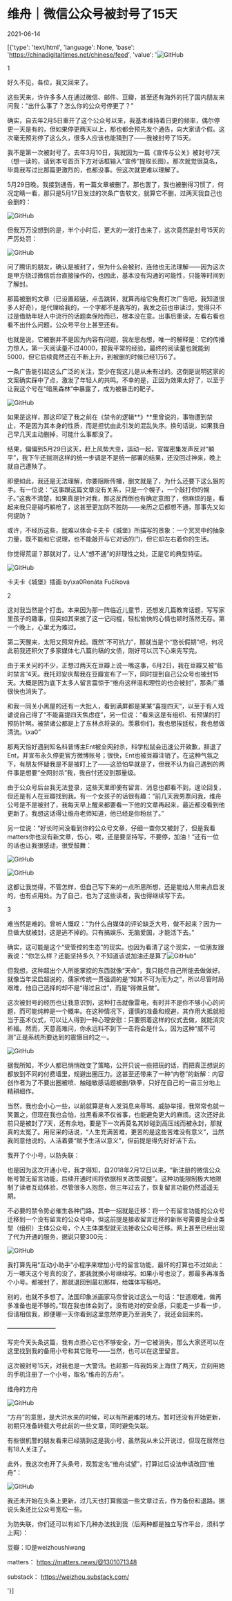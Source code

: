 # 维舟｜微信公众号被封号了15天

2021-06-14

[{'type': 'text/html', 'language': None, 'base': 'https://chinadigitaltimes.net/chinese/feed', 'value': '![GitHub](https://chinadigitaltimes.net/chinese/files/2021/06/post-667137-60c703487249a.png)

1

好久不见，各位，我又回来了。

这些天来，许许多多人在通过微信、邮件、豆瓣，甚至还有海外的托了国内朋友来问我：“出什么事了？怎么你的公众号停更了？”

确实，自去年2月5日重开了这个公众号以来，我基本维持着日更的频率，偶尔停更一天是有的，但如果停更两天以上，那也都会预先发个通告，向大家请个假。这次毫无预兆停了这么久，很多人应该也能猜到了——我被封号了15天。

我不是第一次被封号了。去年3月10日，我就因为一篇《宣传与公关》被封号7天（想一读的，请到本号首页下方对话框输入“宣传”提取长图）。那次就觉很莫名，毕竟我写过比那篇更激烈的，也都没事。但这次就更难以理解了。

5月29日晚，我接到通告，有一篇文章被删了。那也罢了，我也被删得习惯了，何况定睛一看，那只是5月17日发过的次条广告软文，就算它不删，过两天我自己也会删的：

![GitHub](https://chinadigitaltimes.net/chinese/files/2021/06/post-667137-60c70348a216c.png)

但我万万没想到的是，半个小时后，更大的一波打击来了，这次竟然是封号15天的严厉处罚：

![GitHub](https://chinadigitaltimes.net/chinese/files/2021/06/post-667137-60c70348db3d5.)

问了腾讯的朋友，确认是被封了，但为什么会被封，连他也无法理解——因为这次是甲方绕过微信后台直接操作的，也因此，基本没有沟通的可能性，只能等时间到了解封。

那篇被删的文章（已设置超链，点击跳转，就算再给它免费打次广告吧，我知道很多人好奇），是代理给我的，一个字都不是我写的，我发之前也审读过，觉得只不过是借助年轻人中流行的话题卖保险而已，根本没在意。出事后重读，左看右看也看不出什么问题，公众号平台上甚至还有。

也就是说，它被删并不是因为内容有问题，我左思右想，唯一的解释是：它的传播力惊人，第一天阅读量不过4000，按我平常的经验，最终的阅读量也就能到5000，但它后续竟然还在不断上升，到被删的时候已经1万6了。

一条广告能引起这么广泛的关注，至少在我这儿是从未有过的。这倒是说明这家的文案确实踩中了点，激发了年轻人的共鸣。不幸的是，正因为效果太好了，以至于让我这个号在“暗黑森林”中暴露了，成为被暴击的靶子。

![GitHub](https://chinadigitaltimes.net/chinese/files/2021/06/post-667137-60c7034919ef7.png)

如果是这样，那这印证了我之前在《禁令的逻辑**》**里曾说的，事物遭到禁止，不是因为其本身的性质，而是担忧由此引发的混乱失序。换句话说，如果我自己早几天主动删掉，可能什么事都没了。

结果，偏偏到5月29日这天，赶上风势大变，运动一起，官媒密集发声反对“躺平”，我下午还揣测这样的统一步调是不是统一部署的结果，还没回过神来，晚上就自己遭殃了。

即便如此，我还是无法理解，你要阻断传播，删文就是了，为什么还要下这么狠的手。有一位说：“这事跟这篇文章没有关系，只是一个幌子，一个敲打你的幌子。”这我不清楚，如果真是针对我，那这反而倒也有确定意图了，但麻烦的是，看起来我只是碰巧躺枪了，这甚至更加防不胜防——亲历之后都想不通，那事先又如何提防？

或许，不经历这些，就难以体会卡夫卡《城堡》所描写的景象：一个冥冥中的抽象力量，既不能和它说理，也不能敲开与它对话的门，但它却左右着你的生活。

你觉得荒诞？那就对了，让人“想不通”的非理性之处，正是它的典型特征。

![GitHub](https://chinadigitaltimes.net/chinese/files/2021/06/post-667137-60c703494cfcb.)

卡夫卡《城堡》插画 by\xa0Renáta Fučíková

2

这对我当然是个打击。本来因为那一阵临近儿童节，还想发几篇教育话题，写写家里孩子的趣事，但突如其来挨了这一记闷棍，轻松愉快的心情也顿时荡然无存。第一个晚上，心里尤为难过。

第二天醒来，太阳又照常升起。既然“不可抗力”，那就当是个“悠长假期”吧，何况此前我还积欠了多家媒体七八篇约稿的文债，刚好可以沉下心来先写完。

由于来关问的不少，正想过两天在豆瓣上说一嘴这事，6月2日，我在豆瓣又被“临时禁言”4天。我托邓安庆帮我在豆瓣宣布了一下，同时提到自己公众号也被封15天。大概是因为底下太多人留言震惊于“维舟这样温和理性的也会被封”，那条广播很快也消失了。

和我一同关小黑屋的还有一大批人，看到满屏都是某某“喜提四天”，以至于有人戏谑说自己得了“不能喜提四天焦虑症”，另一位说：“看来这是有组织、有预谋的打预防针啊。被禁诸公都是上了东林点将录的。羡慕你们，我也想挨廷杖，我也想做清流。\xa0”

那两天恰好遇到知名科普博主Ent被全网封杀，科学松鼠会迅速公开致歉，辞退了Ent，并宣布永久停更官方微博账号；很快，Ent也被豆瓣注销了。在这种气氛之下，有朋友怀疑我是不是被盯上了——这恐怕早就是了，但我不认为自己遇到的两件事是想要“全网封杀”我，我自忖还没到那量级。

由于公众号后台我无法登录，这些天里即便有留言、消息也都看不到，遑论回复，但还是有人在豆瓣找到我。有一个女孩子的话很有趣：“前几天我男票问我，维舟公号是不是被封了，我每天早上醒来都要看一下他的文章再起来，最近都没看到他更新了。我想这话得让维舟老师知道，他已经是你粉丝了。”

另一位说：“好长时间没看到你的公众号文章，仔细一查你又被封了，但是我看matters你也没有新文章，伤心，唉，还是要坚持写，不要停，加油！”还有一位的话也让我很感动，很受鼓舞：

![GitHub](https://chinadigitaltimes.net/chinese/files/2021/06/post-667137-60c7034991548.png)

![GitHub](https://chinadigitaltimes.net/chinese/files/2021/06/post-667137-60c70349d532d.png)

这都让我觉得，不管怎样，但自己写下来的一点所思所想，还是能给人带来点启发的，也有点用处。为了自己，也为了这些读者，我也得继续写下去。

3

难当然是难的。曾听人慨叹：“为什么自媒体的评论缺乏大号，做不起来？因为一旦做大就被封，这是逃不掉的。只有搞娱乐、无脑爱国，才能活下去。”

确实，这可能是这个“受管控的生态”的现实。也因为看清了这个现实，一位朋友跟我说：“你怎么样？还能坚持多久？不知道该说加油还是算了![GitHub](https://chinadigitaltimes.net/chinese/files/2021/06/post-667137-60c7034a06cd7.png)”

但我想，这种超出个人所能掌控的东西就像“天命”，我只能尽自己所能去做做好。就像当年梁启超说的，儒家传统一贯强调的是“知其不可为而为之”，所以尽管时局艰难，他自己选择的却不是“得过且过”，而是“得做且做”。

这次被封号的经历也让我意识到，这种打击就像雷电，有时并不是你不够小心的问题，而可能纯粹是一个概率。在这种情况下，谨慎的准备和规避，其作用大抵就相当于巫术仪式，可以让人得到一种心理安慰：只要照着这样的仪式去做，就能消灾祈福。然而，天意高难问，你永远料不到下一击将会是什么，因为这种“威不可测”正是系统所要达到的震慑目的之一。

![GitHub](https://chinadigitaltimes.net/chinese/files/2021/06/post-667137-60c7034a382a3.)

据我所知，不少人都已悄悄改变了策略，公开只说一些把玩的话，而把真正想说的都放到不同的付费墙里，规避出圈压力。这甚至还带来了一种“内卷”的新解：内容创作者为了不要出圈被喷、触碰敏感话题被删/铁拳，只好在自己的一亩三分地上精耕细作。

当然，我也会小心一些，以前就算是有人发消息来辱骂、威胁举报，我常常也就一笑置之，但现在我也会怕，拉黑看来不仅省事，也能避免更大的麻烦。这次还好此前只是被封了7天，还有余地，要是下一次再莫名其妙碰到高压线而被永封，那就真的太冤了。用尼采的话说，“人生充满苦难，更苦的是这些苦难没有意义”，当然我同意他说的，人活着要“赋予生活以意义”，但前提是得先好好活下去。

我开了个小号，以防失联：

也是因为这次开通小号，我才得知，自2018年2月12日以来，“新注册的微信公众帐号暂无留言功能，后续开通时间将依据相关政策调整”。这种功能限制极大地限制了读者互动体验，尽管很多人抱怨，但三年过去了，恢复留言功能仍然遥遥无期。

不必要的禁令势必催生各种门路，其中一招就是迁移：将一个有留言功能的公众号迁移到一个没有留言的公众号中，但这前提是接收留言迁移的新账号需要是企业类型（组织）主体公众号，个人主体类型就无法接收公众号迁移。网上甚至已经出现了代为开通的服务，据说只要300元：

![GitHub](https://chinadigitaltimes.net/chinese/files/2021/06/post-667137-60c7034a79a3e.png)

我打算先用“互动小助手”小程序来增加小号的留言功能，最坏的打算也不过如此：万一哪天这个号真的没了，那我就换小号继续写。如果小号也没了，那最多再准备个小号。都被封了，那就退回到最初那样，给媒体写稿吧。

别的，也就不多想了。法国印象派画家马奈曾说过这么一句话：“世道艰难，做再多准备也是不够的。”现在我也体会到了。没有绝对的安全感，只能走一步看一步，但请相信我，即便哪一天你看到这里忽然停更乃至消失了，我还会回来的。

————————

写完今天头条这篇，我有点担心它也不够安全，万一它被消失，那么大家还可以在这里找到我的备用小号和其它账号——当然，也可以在这里留言。

这次被封号15天，对我也是一大警讯。也趁那一阵我妈来上海住了两天，立刻用她的手机注册了一个小号，取名“维舟的方舟”。

维舟的方舟

![GitHub](https://chinadigitaltimes.net/chinese/files/2021/06/image-1623655213127.png)

“方舟”的意思，是大洪水来的时候，可以有所避难的地方。暂时还没有开始更新，初期只准备转载大号此前的一些文章，同时避免失联。

有些很机警的朋友看来已经猜到这是我小号，虽然我从未公开说过，但现在居然也有18人关注了。

此外，我这次也开了头条号，现暂定名“维舟试望”，打算过后设法申请改回“维舟”：

![GitHub](https://chinadigitaltimes.net/chinese/files/2021/06/post-667137-60c7034d7aecb.png)

我还未开始在头条上更新，过几天也打算搬运一些文章过去，作为备份和退路。据说头条还比公众号宽松一些。

为防失联，你们还可以有如下几种办法找到我（后两种都是独立写作平台，须科学上网）：





豆瓣：ID是weizhoushiwang





matters： https://matters.news/@1301071348





substack： https://weizhou.substack.com/



'}]